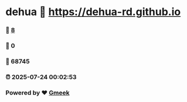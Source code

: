 # dehua :link: https://dehua-rd.github.io 
### :page_facing_up: [8](https://dehua-rd.github.io/tag.html) 
### :speech_balloon: 0 
### :hibiscus: 68745 
### :alarm_clock: 2025-07-24 00:02:53 
### Powered by :heart: [Gmeek](https://github.com/Meekdai/Gmeek)
